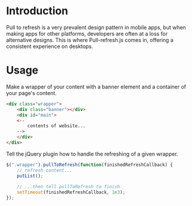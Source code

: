 Introduction
============
Pull to refresh is a very prevalent design pattern in mobile apps, but when making apps for other platforms, developers are often at a loss for alternative designs. This is where Pull-refresh.js comes in, offering a consistent experience on desktops.

Usage
=====
Make a wrapper of your content with a banner element and a container of your page's content.
```html
<div class="wrapper">
	<div class="banner"></div>
	<div id="main">
	<--
		contents of website...	
	-->
	</div>
</div>	
```

Tell the jQuery plugin how to handle the refreshing of a given wrapper.
```javascript
$(".wrapper").pullToRefresh(function(finishedRefreshCallback) {
	// refresh content... 
	putList();
	
	// ...then tell pullToRefresh to finish
	setTimeout(finishedRefreshCallback, 1e3);
});
```